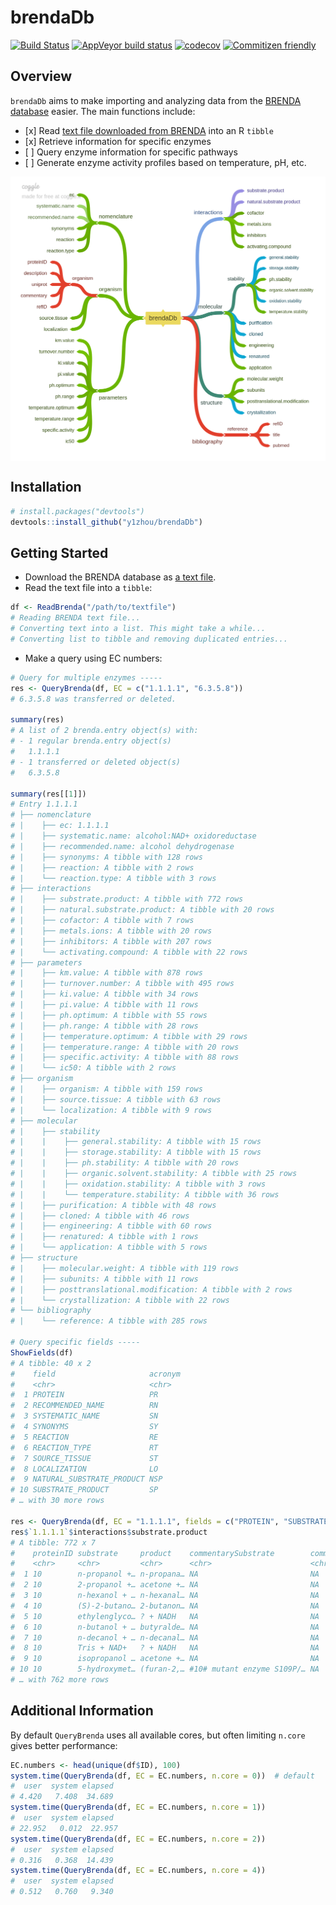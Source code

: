 
# brendaDb

<!-- Badges: start -->

[![Build
Status](https://travis-ci.org/y1zhou/brendaDb.svg?branch=master)](https://travis-ci.org/y1zhou/brendaDb)
[![AppVeyor build
status](https://ci.appveyor.com/api/projects/status/github/y1zhou/brendaDb?branch=master&svg=true)](https://ci.appveyor.com/project/y1zhou/brendaDb)
[![codecov](https://codecov.io/gh/y1zhou/brendaDb/branch/master/graph/badge.svg)](https://codecov.io/gh/y1zhou/brendaDb)
[![Commitizen
friendly](https://img.shields.io/badge/commitizen-friendly-brightgreen.svg)](http://commitizen.github.io/cz-cli/)
<!-- Badges: end -->

## Overview

`brendaDb` aims to make importing and analyzing data from the [BRENDA
database](https://www.brenda-enzymes.org) easier. The main functions
include:

  - \[x\] Read [text file downloaded from
    BRENDA](https://www.brenda-enzymes.org/download_brenda_without_registration.php)
    into an R `tibble`
  - \[x\] Retrieve information for specific enzymes
  - \[ \] Query enzyme information for specific pathways
  - \[ \] Generate enzyme activity profiles based on temperature, pH,
    etc.

<img src='man/figures/brendaDb.png' align="center" />

## Installation

``` r
# install.packages("devtools")
devtools::install_github("y1zhou/brendaDb")
```

## Getting Started

  - Download the BRENDA database as [a text
    file](https://www.brenda-enzymes.org/download_brenda_without_registration.php).
  - Read the text file into a `tibble`:

<!-- end list -->

``` r
df <- ReadBrenda("/path/to/textfile")
# Reading BRENDA text file...
# Converting text into a list. This might take a while...
# Converting list to tibble and removing duplicated entries...
```

  - Make a query using EC numbers:

<!-- end list -->

``` r
# Query for multiple enzymes -----
res <- QueryBrenda(df, EC = c("1.1.1.1", "6.3.5.8"))
# 6.3.5.8 was transferred or deleted.

summary(res)
# A list of 2 brenda.entry object(s) with:
# - 1 regular brenda.entry object(s)
#   1.1.1.1
# - 1 transferred or deleted object(s)
#   6.3.5.8

summary(res[[1]])
# Entry 1.1.1.1
# ├── nomenclature
# |    ├── ec: 1.1.1.1
# |    ├── systematic.name: alcohol:NAD+ oxidoreductase
# |    ├── recommended.name: alcohol dehydrogenase
# |    ├── synonyms: A tibble with 128 rows
# |    ├── reaction: A tibble with 2 rows
# |    └── reaction.type: A tibble with 3 rows
# ├── interactions
# |    ├── substrate.product: A tibble with 772 rows
# |    ├── natural.substrate.product: A tibble with 20 rows
# |    ├── cofactor: A tibble with 7 rows
# |    ├── metals.ions: A tibble with 20 rows
# |    ├── inhibitors: A tibble with 207 rows
# |    └── activating.compound: A tibble with 22 rows
# ├── parameters
# |    ├── km.value: A tibble with 878 rows
# |    ├── turnover.number: A tibble with 495 rows
# |    ├── ki.value: A tibble with 34 rows
# |    ├── pi.value: A tibble with 11 rows
# |    ├── ph.optimum: A tibble with 55 rows
# |    ├── ph.range: A tibble with 28 rows
# |    ├── temperature.optimum: A tibble with 29 rows
# |    ├── temperature.range: A tibble with 20 rows
# |    ├── specific.activity: A tibble with 88 rows
# |    └── ic50: A tibble with 2 rows
# ├── organism
# |    ├── organism: A tibble with 159 rows
# |    ├── source.tissue: A tibble with 63 rows
# |    └── localization: A tibble with 9 rows
# ├── molecular
# |    ├── stability
# |    |    ├── general.stability: A tibble with 15 rows
# |    |    ├── storage.stability: A tibble with 15 rows
# |    |    ├── ph.stability: A tibble with 20 rows
# |    |    ├── organic.solvent.stability: A tibble with 25 rows
# |    |    ├── oxidation.stability: A tibble with 3 rows
# |    |    └── temperature.stability: A tibble with 36 rows
# |    ├── purification: A tibble with 48 rows
# |    ├── cloned: A tibble with 46 rows
# |    ├── engineering: A tibble with 60 rows
# |    ├── renatured: A tibble with 1 rows
# |    └── application: A tibble with 5 rows
# ├── structure
# |    ├── molecular.weight: A tibble with 119 rows
# |    ├── subunits: A tibble with 11 rows
# |    ├── posttranslational.modification: A tibble with 2 rows
# |    └── crystallization: A tibble with 22 rows
# └── bibliography
# |    └── reference: A tibble with 285 rows

# Query specific fields -----
ShowFields(df)
# A tibble: 40 x 2
#    field                     acronym
#    <chr>                     <chr>  
#  1 PROTEIN                   PR     
#  2 RECOMMENDED_NAME          RN     
#  3 SYSTEMATIC_NAME           SN     
#  4 SYNONYMS                  SY     
#  5 REACTION                  RE     
#  6 REACTION_TYPE             RT     
#  7 SOURCE_TISSUE             ST     
#  8 LOCALIZATION              LO     
#  9 NATURAL_SUBSTRATE_PRODUCT NSP    
# 10 SUBSTRATE_PRODUCT         SP     
# … with 30 more rows

res <- QueryBrenda(df, EC = "1.1.1.1", fields = c("PROTEIN", "SUBSTRATE_PRODUCT"))
res$`1.1.1.1`$interactions$substrate.product
# A tibble: 772 x 7
#    proteinID substrate     product    commentarySubstrate        commentaryProdu… reversibility refID
#    <chr>     <chr>         <chr>      <chr>                      <chr>            <chr>         <chr>
#  1 10        n-propanol +… n-propana… NA                         NA               r             120  
#  2 10        2-propanol +… acetone +… NA                         NA               NA            122  
#  3 10        n-hexanol + … n-hexanal… NA                         NA               r             120  
#  4 10        (S)-2-butano… 2-butanon… NA                         NA               r             120  
#  5 10        ethylenglyco… ? + NADH   NA                         NA               r             120  
#  6 10        n-butanol + … butyralde… NA                         NA               NA            122  
#  7 10        n-decanol + … n-decanal… NA                         NA               r             120  
#  8 10        Tris + NAD+   ? + NADH   NA                         NA               r             120  
#  9 10        isopropanol … acetone +… NA                         NA               NA            139,…
# 10 10        5-hydroxymet… (furan-2,… #10# mutant enzyme S109P/… NA               NA            193,…
# … with 762 more rows
```

## Additional Information

By default `QueryBrenda` uses all available cores, but often limiting
`n.core` gives better performance:

``` r
EC.numbers <- head(unique(df$ID), 100)
system.time(QueryBrenda(df, EC = EC.numbers, n.core = 0))  # default
#  user  system elapsed
# 4.420   7.408  34.689
system.time(QueryBrenda(df, EC = EC.numbers, n.core = 1))
#  user  system elapsed 
# 22.952   0.012  22.957
system.time(QueryBrenda(df, EC = EC.numbers, n.core = 2))
#  user  system elapsed 
# 0.316   0.368  14.439
system.time(QueryBrenda(df, EC = EC.numbers, n.core = 4))
#  user  system elapsed
# 0.512   0.760   9.340
```
